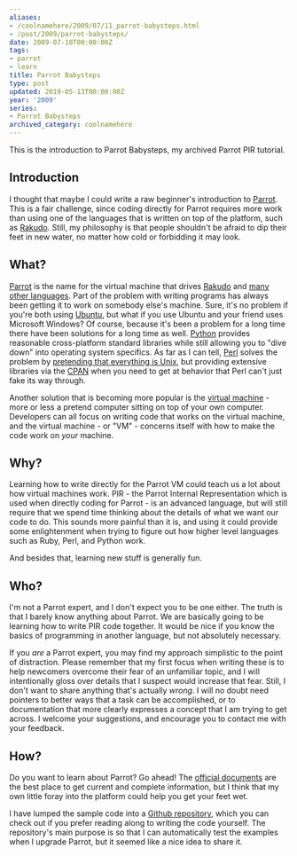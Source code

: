 ```yaml
---
aliases:
- /coolnamehere/2009/07/11_parrot-babysteps.html
- /post/2009/parrot-babysteps/
date: 2009-07-10T00:00:00Z
tags:
- parrot
- learn
title: Parrot Babysteps
type: post
updated: 2019-05-13T00:00:00Z
year: '2009'
series:
- Parrot Babysteps
archived_category: coolnamehere
---
```

This is the introduction to Parrot Babysteps, my archived Parrot PIR tutorial.
<!--more-->

## Introduction

I thought that maybe I could write a raw beginner's introduction to [Parrot](http://parrot.org).
This is a fair challenge, since coding directly for Parrot requires more work than using one
of the languages that is written on top of the platform, such as [Rakudo](http://rakudo.org).
Still, my philosophy is that people shouldn't be afraid to dip their feet in new water, no matter how
cold or forbidding it may look.

## What?

[Perl]: /tags/perl/
[Python]: /tags/python/

[Parrot](http://parrot.org) is the name for the virtual machine that drives [Rakudo](http://rakudo.org)
and [many other languages](http://www.parrot.org/languages). Part of the problem with writing
programs has always been getting it to work on somebody else's machine. Sure, it's no problem if
you're both using [Ubuntu](http://ubuntu.com), but what if you use Ubuntu and your friend uses
Microsoft Windows? Of course, because it's been a problem for a long time there have been solutions
for a long time as well. [Python][] provides reasonable cross-platform
standard libraries while still allowing you to "dive down" into operating system specifics. 
As far as I can tell, [Perl][] solves the problem by [pretending that everything
is Unix](http://perldoc.perl.org/perlfork.html), but providing extensive libraries via 
the [CPAN](http://cpan.org) when you need to get at behavior that Perl can't just fake 
its way through.

Another solution that is becoming more popular is the [virtual 
machine](http://en.wikipedia.org/wiki/Virtual_machine) - more or less a pretend computer sitting
on top of your own computer. Developers can all focus on writing code that works on the
virtual machine, and the virtual machine - or "VM" - concerns itself with how to make the code
work on *your* machine.

## Why?

Learning how to write directly for the Parrot VM could teach us a lot about how virtual machines
work. PIR - the Parrot Internal Representation which is used when directly coding for Parrot -
is an advanced language, but will still require that we spend time thinking about the details
of what we want our code to do. This sounds more painful than it is, and using it could provide
some enlightenment when trying to figure out how higher level languages such as Ruby, Perl, and
Python work.

And besides that, learning new stuff is generally fun.

## Who?

I'm not a Parrot expert, and I don't expect you to be one either. The truth is that I barely know
anything about Parrot. We are basically going to be learning how to write PIR code
together. It would be nice if you know the basics of programming in another language, but not
absolutely necessary.

If you *are* a Parrot expert, you may find my approach simplistic to the point of distraction.
Please remember that my first focus when writing these is to help newcomers overcome their
fear of an unfamiliar topic, and I will intentionally gloss over details that I suspect would
increase that fear. Still, I don't want to share anything that's actually *wrong*.
I will no doubt need pointers to better ways that a task can be accomplished, or to
documentation that more clearly expresses a concept that I am trying to get across. I welcome
your suggestions, and encourage you to contact me with your feedback.

## How?

Do you want to learn about Parrot? Go ahead! The [official 
documents](http://docs.parrot.org/parrot/latest/html/index.html) are the best place to get 
current and complete information, but I think that my own little foray into the platform 
could help you get your feet wet.

[Github repository]: http://github.com/brianwisti/parrot-babysteps

I have lumped the sample code into a [Github repository][], which you can check
out if you prefer reading along to writing the code yourself. The repository's
main purpose is so that I can automatically test the examples when I upgrade
Parrot, but it seemed like a nice idea to share it.

